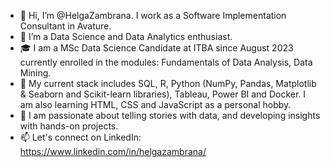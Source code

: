 - 👋 Hi, I’m @HelgaZambrana. I work as a Software Implementation Consultant in Avature.
- 👀 I’m a Data Science and Data Analytics enthusiast.
- 🎓 I am a MSc Data Science Candidate at ITBA since August 2023 currently enrolled in the modules: Fundamentals of Data Analysis, Data Mining.
- 🌱 My current stack includes SQL, R, Python (NumPy, Pandas, Matplotlib & Seaborn and Scikit-learn libraries), Tableau, Power BI and Docker. I am also learning HTML, CSS and JavaScript as a personal hobby.
- 💞️ I am passionate about telling stories with data, and developing insights with hands-on projects. 
- 📫 Let's connect on LinkedIn: https://www.linkedin.com/in/helgazambrana/
